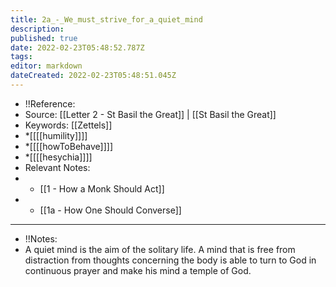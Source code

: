 ```yaml
---
title: 2a_-_We_must_strive_for_a_quiet_mind
description: 
published: true
date: 2022-02-23T05:48:52.787Z
tags: 
editor: markdown
dateCreated: 2022-02-23T05:48:51.045Z
---
```


- !!Reference: 
- Source: [[Letter 2 - St Basil the Great]] | [[St Basil the Great]]
- Keywords: [[Zettels]] 
- *[[[[humility]]]] 
- *[[[[howToBehave]]]]
- *[[[[hesychia]]]]
- Relevant Notes: 
- * [[1 - How a Monk Should Act]]
- * [[1a - How One Should Converse]]
- --
- !!Notes:
- A quiet mind is the aim of the solitary life. A mind that is free from distraction from thoughts concerning the body is able to turn to God in continuous prayer and make his mind a temple of God.
